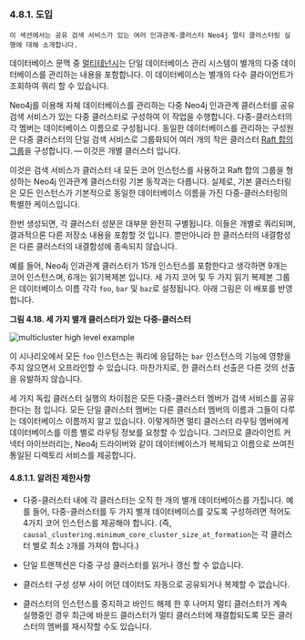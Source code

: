 
### 4.8.1. 도입 
 
```
이 섹션에서는 공유 검색 서비스가 있는 여러 인과관계-클러스터 Neo4j 멀티 클러스터링 실행에 대해 소개합니다.
```


데이터베이스 문맥 중 [멀티테넌시](https://en.wikipedia.org/wiki/Multitenancy)는 단일 데이터베이스 관리 시스템이 별개의 다중 데이터베이스를 관리하는 내용을 포함합니다. 이 데이터베이스는 별개의 다수 클라이언트가 조회하여 쿼리 할 수 ​​있습니다.

Neo4j를 이용해 자체 데이터베이스를 관리하는 다중 Neo4j 인과관계 클러스터를 공유 검색 서비스가 있는 다중 클러스터로 구성하여 이 작업을 수행합니다. 다중-클러스터의 각 멤버는 데이터베이스 이름으로 구성됩니다. 동일한 데이터베이스를 관리하는 구성원은 다중 클러스터의 단일 검색 서비스로 그룹화되어 여러 개의 작은 클러스터 [Raft 합의 그룹](././lifecycle.md)을 구성합니다. — 이것은 개별 클러스터 입니다. 

이것은 검색 서비스가 클러스터 내 모든 코어 인스턴스를 사용하고 Raft 합의 그룹을 형성하는 Neo4j 인과관계 클러스터링 기본 동작과는 다릅니다. 실제로, 기본 클러스터링은 모든 인스턴스가 기본적으로 동일한 데이터베이스 이름을 가진 다중-클러스터링의 특별한 케이스입니다. 

한번 생성되면, 각 클러스터 성분은 대부분 완전히 구별됩니다. 이들은 개별로 쿼리되며, 결과적으론 다른 저장소 내용을 포함할 것 입니다. 뿐만아니라 한 클러스터의 내결함성은 다른 클러스터의 내결함성에 종속되지 않습니다.
 
예를 들어, Neo4j 인과관계 클러스터가 15개 인스턴스를 포함한다고 생각하면 9개는 코어 인스턴스며, 6개는 읽기복제본 입니다. 세 가지 코어 및 두 가지 읽기 복제본 그룹은 데이터베이스 이름 각각 ```foo```, ```bar``` 및  ```baz```로 설정됩니다. 아래 그림은 이 배포를 반영합니다. 

**그림 4.18. 세 가지 별개 클러스터가 있는 다중-클러스터**

![multicluster high level example](https://neo4j.com/docs/operations-manual/3.4/images/multicluster-high-level-example.svg)

이 시나리오에서 모든 ```foo``` 인스턴스는 쿼리에 응답하는 ```bar``` 인스턴스의 기능에 영향을 주지 않으면서 오프라인할 수 있습니다. 마찬가지로, 한 클러스터 선출은 다른 것의 선출을 유발하지 않습니다. 

세 가지 독립 클러스터 실행의 차이점은 모든 다중-클러스터 멤버가 검색 서비스를 공유한다는 점 입니다. 
모든 단일 클러스터 멤버는 다른 클러스터 멤버의 이름과 그들이 다루는 데이터베이스 이름까지 알고 있습니다. 이렇게하면 멀티 클러스터 라우팅 멤버에게 데이터베이스를 이름 별로 라우팅 정보를 요청할 수 있습니다. 그러므로 클라이언트 커넥터 아이브러리는, Neo4j 드라이버와 같이 데이터베이스가 복제되고 이름으로 쓰여진 통일된 디렉토리 서비스를 제공합니다. 

#### 4.8.1.1. 알려진 제한사항 

- 다중-클러스터 내에 각 클러스터는 오직 한 개의 별개 데이터베이스를 가집니다. 예를 들어, 다중-클러스터를 두 가지 별개 데이터베이스를 갖도록 구성하려면 적어도 4가지 코어 인스턴스를 제공해야 합니다. (즉,  ```causal_clustering.minimum_core_cluster_size_at_formation```는 각 클러스터 별로 최소 ```2```개를 가져야 합니다.)

- 단일 트랜잭션은 다중 구성 클러스터를 읽거나 갱신 할 수 없습니다.

- 클러스터 구성 성부 사이 어던 데이터도 자동으로 공유되거나 복제할 수 없습니다. 

- 클러스터의 인스턴스를 중지하고 바인드 해제 한 후 나머지 멀티 클러스터가 계속 실행중인 경우 최근에 바운드 클러스터가 멀티 클러스터에 재결합되도록 모든 클러스터의 멤버를 재시작할 수도 있습니다.

 